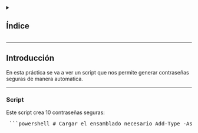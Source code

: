 <details>
  <summary><h2>Índice</h2></summary>

- [Introducción](#introducción)
  
</details>

---

## Introducción

En esta práctica se va a ver un script que nos permite generar contraseñas seguras de manera automatica.

---

### Script

Este script crea 10 contraseñas seguras:

<pre lang="markdown"> ```powershell # Cargar el ensamblado necesario Add-Type -AssemblyName System.Web # Generar una contraseña aleatoria de 10 caracteres, con 3 caracteres no alfanuméricos $Password = [System.Web.Security.Membership]::GeneratePassword(10,3) # Mostrar la contraseña generada Write-Output $Password ``` </pre>
